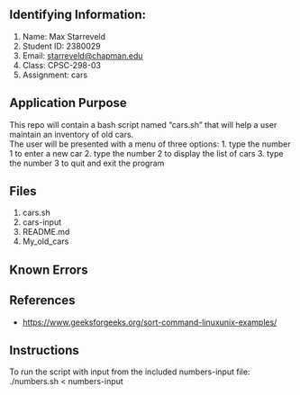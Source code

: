 ## Identifying Information:
1. Name: Max Starreveld
2. Student ID: 2380029
3. Email: starreveld@chapman.edu
4. Class: CPSC-298-03
5. Assignment: cars

## Application Purpose

This repo will contain a bash script named “cars.sh” that will help a user maintain an inventory of old cars.  
  The user will be presented with a menu of three options:
    1. type the number 1 to enter a new car
    2. type the number 2 to display the list of cars
    3. type the number 3 to quit and exit the program   


## Files
1. cars.sh
2. cars-input
3. README.md
4. My_old_cars

## Known Errors

## References
- https://www.geeksforgeeks.org/sort-command-linuxunix-examples/

## Instructions
To run the script with input from the included numbers-input file:
./numbers.sh < numbers-input
